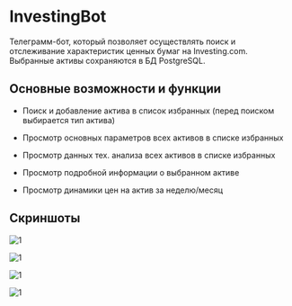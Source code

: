 # InvestingBot

Телеграмм-бот, который позволяет осуществлять поиск и отслеживание характеристик ценных бумаг на Investing.com. Выбранные активы сохраняются в БД PostgreSQL.

## Основные возможности и функции

- Поиск и добавление актива в список избранных (перед поиском выбирается тип актива)

- Просмотр основных параметров всех активов в списке избранных

- Просмотр данных тех. анализа всех активов в списке избранных

- Просмотр подробной информации о выбранном активе

- Просмотр динамики цен на актив за неделю/месяц

## Скриншоты

![1](screens\1.jpg)

![1](screens\2.jpg)

![1](screens\3.jpg)

![1](screens\4.jpg)